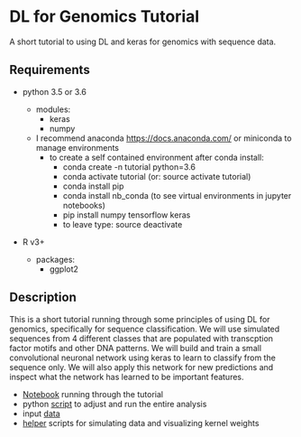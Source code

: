 # DL for Genomics Tutorial
A short tutorial to using DL and keras for genomics with sequence data.

## Requirements
* python 3.5 or 3.6
  * modules:
    * keras
    * numpy
  * I recommend anaconda https://docs.anaconda.com/ or miniconda to manage environments
    * to create a self contained environment after conda install:
      * conda create -n tutorial python=3.6
      * conda activate tutorial (or: source activate tutorial)
      * conda install pip
      * conda install nb_conda (to see virtual environments in jupyter notebooks)
      * pip install numpy tensorflow keras
      * to leave type: source deactivate
      
* R v3+
  * packages:
    * ggplot2 
   
## Description
This is a short tutorial running through some principles of using DL for genomics, specifically for sequence classification. We will use simulated sequences from 4 different classes that are populated with transcption factor motifs and other DNA patterns. We will build and train a small convolutional neuronal network using keras to learn to classify from the sequence only. We will also apply this network for new predictions and inspect what the network has learned to be important features.

* [Notebook](./dl_for_genomics_tutorial_notebook.md) running through the tutorial
* python [script](./dl_intro.py) to adjust and run the entire analysis
* input [data](./data)
* [helper](./helper) scripts for simulating data and visualizing kernel weights
